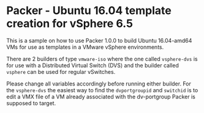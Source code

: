 # Packer - Ubuntu 16.04 template creation for vSphere 6.5

This is a sample on how to use Packer 1.0.0 to build Ubuntu 16.04-amd64 VMs for use as templates in a VMware vSphere environments.

There are 2 builders of type `vmware-iso` where the one called `vsphere-dvs` is for use with a Distributed Virtual Switch (DVS) and the builder called `vsphere` can be used for regular vSwitches.

Please change all variables accordingly before running either builder.
For the `vsphere-dvs` the easiest way to find the `dvportgroupid` and `switchid` is to edit a VMX file of a VM already associated with the dv-portgroup Packer is supposed to target.
